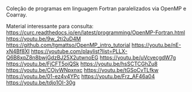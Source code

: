 Coleção de programas em linguagem Fortran paralelizados via OpenMP e Coarray.

Material interessante para consulta:
https://curc.readthedocs.io/en/latest/programming/OpenMP-Fortran.html
https://youtu.be/9w_2tj2uD4M
https://github.com/tgmattso/OpenMP_intro_tutorial
https://youtu.be/nE-xN4Bf8XI
https://youtube.com/playlist?list=PLLX-Q6B8xqZ8n8bwjGdzBJ25X2utwnoEG
https://youtu.be/uVcvecgdW7g
https://youtu.be/FjCFT5ojQSk
https://youtu.be/hsSCTCGhZu8
https://youtu.be/COjvWNpxnxc
https://youtu.be/tGSoCvTLfkw
https://youtu.be/01-ez4v4YPc
https://youtu.be/Frz_AF46a04
https://youtu.be/tdjo1OI-30g
